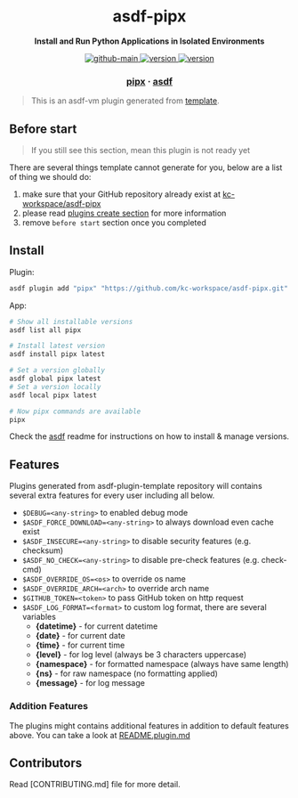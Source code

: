 <h1 align="center">
  asdf-pipx
</h1>

<!-- Description section -->
<p align="center">
  <strong>Install and Run Python Applications in Isolated Environments</strong>
</p>

<!-- Badges section -->
<p align="center">
  <a href="https://github.com/kc-workspace/asdf-pipx/actions/workflows/main.yml">
    <img
      alt="github-main"
      src="https://img.shields.io/github/actions/workflow/status/kc-workspace/asdf-pipx/main.yml?style=flat-square&logo=github">
  </a>
  <a href="https://github.com/kc-workspace/asdf-pipx/releases">
    <img
      alt="version"
      src="https://img.shields.io/github/v/release/kc-workspace/asdf-pipx?style=flat-square&logo=github">
  </a>
  <a href="https://github.com/kc-workspace/asdf-pipx/commits/main">
    <img
      alt="version"
      src="https://img.shields.io/github/last-commit/kc-workspace/asdf-pipx/main?style=flat-square&logo=github">
  </a>
</p>

<!-- Links section -->
<h3 align="center">
  <a href="https://pypa.github.io/pipx/">pipx</a>
  <span> · </span>
  <a href="https://asdf-vm.com">asdf</a>
</h3>

> This is an asdf-vm plugin generated from [template][template-gh].

## Before start

> If you still see this section, mean this plugin is not ready yet

There are several things template cannot generate for you,
below are a list of thing we should do:

1. make sure that your GitHub repository already exist at [kc-workspace/asdf-pipx][plugin-gh]
2. please read [plugins create section][asdf-create-plugin] for more information
3. remove `before start` section once you completed

## Install

Plugin:

```sh
asdf plugin add "pipx" "https://github.com/kc-workspace/asdf-pipx.git"
```

App:

```sh
# Show all installable versions
asdf list all pipx

# Install latest version
asdf install pipx latest

# Set a version globally
asdf global pipx latest
# Set a version locally
asdf local pipx latest

# Now pipx commands are available
pipx
```

Check the [asdf][asdf-link] readme for instructions on
how to install & manage versions.

## Features

Plugins generated from asdf-plugin-template repository will
contains several extra features for every user including all below.

- `$DEBUG=<any-string>` to enabled debug mode
- `$ASDF_FORCE_DOWNLOAD=<any-string>` to always download even cache exist
- `$ASDF_INSECURE=<any-string>` to disable security features (e.g. checksum)
- `$ASDF_NO_CHECK=<any-string>` to disable pre-check features (e.g. check-cmd)
- `$ASDF_OVERRIDE_OS=<os>` to override os name
- `$ASDF_OVERRIDE_ARCH=<arch>` to override arch name
- `$GITHUB_TOKEN=<token>` to pass GitHub token on http request
- `$ASDF_LOG_FORMAT=<format>` to custom log format, there are several variables
  - **{datetime}** - for current datetime
  - **{date}** - for current date
  - **{time}** - for current time
  - **{level}** - for log level (always be 3 characters uppercase)
  - **{namespace}** - for formatted namespace (always have same length)
  - **{ns}** - for raw namespace (no formatting applied)
  - **{message}** - for log message

### Addition Features

The plugins might contains additional features
in addition to default features above.
You can take a look at [README.plugin.md][app-readme]

## Contributors

Read [CONTRIBUTING.md] file for more detail.

<!-- LINKS SECTION -->

[app-readme]: ./README.plugin.md
[plugin-gh]: https://github.com/kc-workspace/asdf-pipx
[template-gh]: https://github.com/kc-workspace/asdf-plugin-template
[asdf-link]: https://github.com/asdf-vm/asdf
[asdf-create-plugin]: https://asdf-vm.com/plugins/create.html
